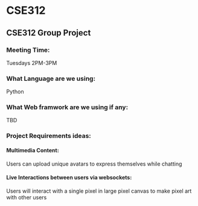 # CSE312
## CSE312 Group Project

### Meeting Time:
Tuesdays 2PM-3PM

### What Language are we using: 
Python

### What Web framwork are we using if any:
TBD

### Project Requirements ideas:
#### Multimedia Content:
Users can upload unique avatars to express themselves while chatting
#### Live Interactions between users via websockets:
Users will interact with a single pixel in large pixel canvas to make pixel art with other users
